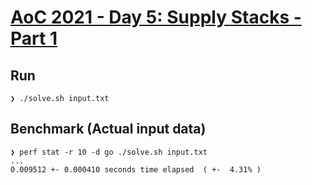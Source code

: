 # [AoC 2021 - Day 5: Supply Stacks - Part 1](https://adventofcode.com/2022/day/5)

Run
---

```
❯ ./solve.sh input.txt
```


Benchmark (Actual input data)
-----------------------------

```
❯ perf stat -r 10 -d go ./solve.sh input.txt
...
0.009512 +- 0.000410 seconds time elapsed  ( +-  4.31% )
```
